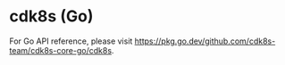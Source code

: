# cdk8s (Go) <a name="API Reference"></a>

For Go API reference, please visit <https://pkg.go.dev/github.com/cdk8s-team/cdk8s-core-go/cdk8s>.
